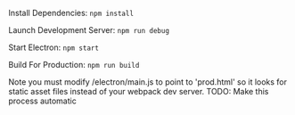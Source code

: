 Install Dependencies:
`npm install`

Launch Development Server:
`npm run debug`

Start Electron:
`npm start`

Build For Production:
`npm run build`

Note you must modify /electron/main.js to point to 'prod.html' so it looks for static asset files instead of your webpack dev server.  TODO: Make this process automatic

